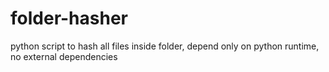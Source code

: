 # folder-hasher
python script to hash all files inside folder, depend only on python runtime, no external dependencies 
